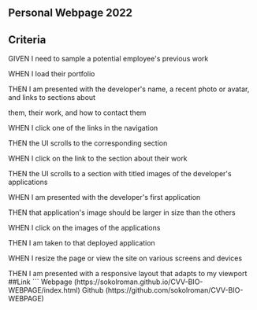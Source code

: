 ## <p>Personal Webpage 2022</br>
## Criteria
<p>GIVEN I need to sample a potential employee's previous work</br>
<p>WHEN I load their portfolio</br>
<p>THEN I am presented with the developer's name, a recent photo or avatar, and links to sections about</br>
<p>them, their work, and how to contact them</br>
<p>WHEN I click one of the links in the navigation</br>
<p>THEN the UI scrolls to the corresponding section</br>
<p>WHEN I click on the link to the section about their work</br>
<p>THEN the UI scrolls to a section with titled images of the developer's applications</br>
<p>WHEN I am presented with the developer's first application</br>
<p>THEN that application's image should be larger in size than the others</br>
<p>WHEN I click on the images of the applications</br>
<p>THEN I am taken to that deployed application</br>
<p>WHEN I resize the page or view the site on various screens and devices</br>
<p>THEN I am presented with a responsive layout that adapts to my viewport</br>
##Link
```
Webpage (https://sokolroman.github.io/CVV-BIO-WEBPAGE/index.html)
Github (https://github.com/sokolroman/CVV-BIO-WEBPAGE)
